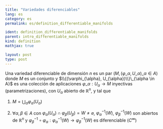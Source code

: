 ```yaml
---
title: "Variedades diferenciables"
lang: es
category: es
permalink: es/definition_differentiable_manifolds

ident: definition_differentiable_manifolds
parent: intro_differentiable_manifolds
kind: definition
mathjax: true

layout: post
type: post
---
```


Una variedad diferenciable de dimensión $n$ es un par $(M,(\varphi\_\alpha,U\_\alpha)\_{\alpha \in A})$ donde $M$ es un conjunto y $\\{(\varphi_{\alpha}, U_{\alpha})\\}\_{\alpha \in A}$ es una colección de aplicaciones $\varphi\_\alpha:U_\alpha \longrightarrow M$ inyectivas (parametrizaciones), con $U_\alpha$ abierto de $\mathbb{R} ^n$, y tal que

1. $M=\displaystyle\bigcup_\alpha \varphi_\alpha(U_\alpha)$

2. $\forall \alpha, \beta \in A$ con $\varphi_\alpha(U_\alpha)\cap\varphi_\beta(U_\beta)=W\neq \varnothing$, $\varphi_\alpha^{-1}(W)$, $\varphi_\beta^{-1}(W)$ son abiertos de $\mathbb{R} ^n$ y  $\varphi_\beta^{-1}\circ\varphi_\alpha:\varphi_\alpha^{-1}(W)\longrightarrow\varphi_\beta^{-1}(W)$ es diferenciable ($C^\infty$)


